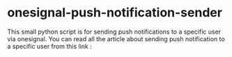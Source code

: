 # onesignal-push-notification-sender
This small python script is for sending push notifications to a specific user via onesignal.
You can read all the article about sending push notification to a specific user from this link :

